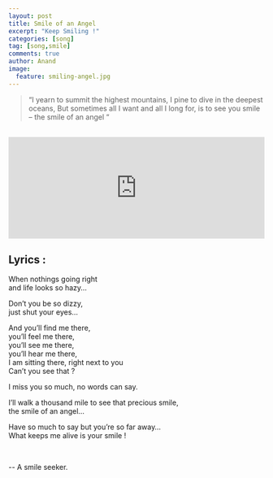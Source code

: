 ```yaml
---
layout: post
title: Smile of an Angel
excerpt: "Keep Smiling !"
categories: [song]
tag: [song,smile]
comments: true
author: Anand
image:
  feature: smiling-angel.jpg
---
```



> “I yearn to summit the highest mountains,
> I pine to dive in the deepest oceans,
> But sometimes all I want and all I long for,
> is to see you smile – the smile of an angel “

<br/>

<iframe width="100%" height="200" scrolling="no" frameborder="no" src="https://w.soundcloud.com/player/?url=https%3A//api.soundcloud.com/tracks/213483257&amp;auto_play=false&amp;hide_related=false&amp;show_comments=true&amp;show_user=true&amp;show_reposts=false&amp;visual=true"></iframe>

<br/>

## Lyrics :

When nothings going right  
and life looks so hazy…  

Don’t you be so dizzy,  
just shut your eyes…  

And you’ll find me there,  
you’ll feel me there,  
you’ll see me there,  
you’ll hear me there,  
I am sitting there, right next to you  
Can’t you see that ?  

I miss you so much, no words can say.  

I’ll walk a thousand mile to see that precious smile,  
the smile of an angel…  

Have so much to say but you’re so far away…  
What keeps me alive is your smile !  

<br/>

-- A smile seeker. <i class="fa fa-smile-o" aria-hidden="true"></i>